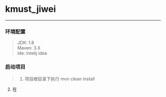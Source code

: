 # kmust_jiwei

---

### 环境配置
> JDK: 1.8  
  Maven: 3.X  
  Ide: Intelij idea

### 启动项目
> 1. 项目根目录下执行 mvn clean install  
  2. 在